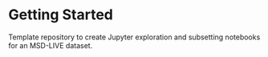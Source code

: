 # Getting Started
Template repository to create Jupyter exploration and subsetting notebooks for an MSD-LIVE dataset.
